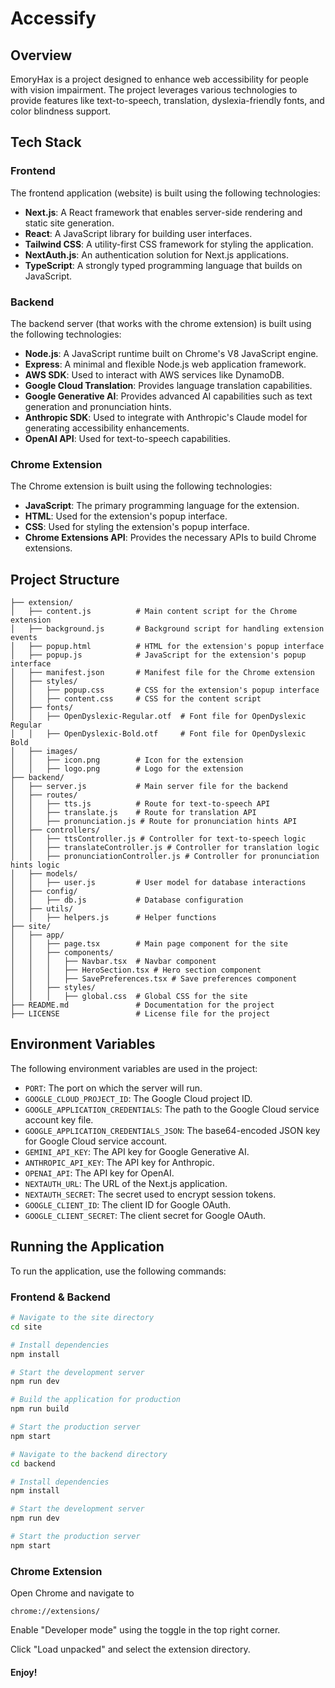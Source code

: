 # Accessify

## Overview

EmoryHax is a project designed to enhance web accessibility for people with vision impairment. The project leverages various technologies to provide features like text-to-speech, translation, dyslexia-friendly fonts, and color blindness support.

## Tech Stack

### Frontend

The frontend application (website) is built using the following technologies:

- **Next.js**: A React framework that enables server-side rendering and static site generation.
- **React**: A JavaScript library for building user interfaces.
- **Tailwind CSS**: A utility-first CSS framework for styling the application.
- **NextAuth.js**: An authentication solution for Next.js applications.
- **TypeScript**: A strongly typed programming language that builds on JavaScript.

### Backend

The backend server (that works with the chrome extension) is built using the following technologies:

- **Node.js**: A JavaScript runtime built on Chrome's V8 JavaScript engine.
- **Express**: A minimal and flexible Node.js web application framework.
- **AWS SDK**: Used to interact with AWS services like DynamoDB.
- **Google Cloud Translation**: Provides language translation capabilities.
- **Google Generative AI**: Provides advanced AI capabilities such as text generation and pronunciation hints.
- **Anthropic SDK**: Used to integrate with Anthropic's Claude model for generating accessibility enhancements.
- **OpenAI API**: Used for text-to-speech capabilities.

### Chrome Extension

The Chrome extension is built using the following technologies:

- **JavaScript**: The primary programming language for the extension.
- **HTML**: Used for the extension's popup interface.
- **CSS**: Used for styling the extension's popup interface.
- **Chrome Extensions API**: Provides the necessary APIs to build Chrome extensions.

## Project Structure


```emoryhax/
├── extension/
│   ├── content.js          # Main content script for the Chrome extension
│   ├── background.js       # Background script for handling extension events
│   ├── popup.html          # HTML for the extension's popup interface
│   ├── popup.js            # JavaScript for the extension's popup interface
│   ├── manifest.json       # Manifest file for the Chrome extension
│   ├── styles/
│   │   ├── popup.css       # CSS for the extension's popup interface
│   │   ├── content.css     # CSS for the content script
│   ├── fonts/
│   │   ├── OpenDyslexic-Regular.otf  # Font file for OpenDyslexic Regular
│   │   ├── OpenDyslexic-Bold.otf     # Font file for OpenDyslexic Bold
│   ├── images/
│   │   ├── icon.png        # Icon for the extension
│   │   ├── logo.png        # Logo for the extension
├── backend/
│   ├── server.js           # Main server file for the backend
│   ├── routes/
│   │   ├── tts.js          # Route for text-to-speech API
│   │   ├── translate.js    # Route for translation API
│   │   ├── pronunciation.js # Route for pronunciation hints API
│   ├── controllers/
│   │   ├── ttsController.js # Controller for text-to-speech logic
│   │   ├── translateController.js # Controller for translation logic
│   │   ├── pronunciationController.js # Controller for pronunciation hints logic
│   ├── models/
│   │   ├── user.js         # User model for database interactions
│   ├── config/
│   │   ├── db.js           # Database configuration
│   ├── utils/
│   │   ├── helpers.js      # Helper functions
├── site/
│   ├── app/
│   │   ├── page.tsx        # Main page component for the site
│   │   ├── components/
│   │   │   ├── Navbar.tsx  # Navbar component
│   │   │   ├── HeroSection.tsx # Hero section component
│   │   │   ├── SavePreferences.tsx # Save preferences component
│   │   ├── styles/
│   │   │   ├── global.css  # Global CSS for the site
├── README.md               # Documentation for the project
├── LICENSE                 # License file for the project
```


## Environment Variables

The following environment variables are used in the project:

- `PORT`: The port on which the server will run.
- `GOOGLE_CLOUD_PROJECT_ID`: The Google Cloud project ID.
- `GOOGLE_APPLICATION_CREDENTIALS`: The path to the Google Cloud service account key file.
- `GOOGLE_APPLICATION_CREDENTIALS_JSON`: The base64-encoded JSON key for Google Cloud service account.
- `GEMINI_API_KEY`: The API key for Google Generative AI.
- `ANTHROPIC_API_KEY`: The API key for Anthropic.
- `OPENAI_API`: The API key for OpenAI.
- `NEXTAUTH_URL`: The URL of the Next.js application.
- `NEXTAUTH_SECRET`: The secret used to encrypt session tokens.
- `GOOGLE_CLIENT_ID`: The client ID for Google OAuth.
- `GOOGLE_CLIENT_SECRET`: The client secret for Google OAuth.

## Running the Application

To run the application, use the following commands:

### Frontend & Backend

```bash
# Navigate to the site directory
cd site

# Install dependencies
npm install

# Start the development server
npm run dev

# Build the application for production
npm run build

# Start the production server
npm start

# Navigate to the backend directory
cd backend

# Install dependencies
npm install

# Start the development server
npm run dev

# Start the production server
npm start
```

### Chrome Extension

Open Chrome and navigate to 
```
chrome://extensions/
```
Enable "Developer mode" using the toggle in the top right corner.

Click "Load unpacked" and select the extension directory.

#### Enjoy!
